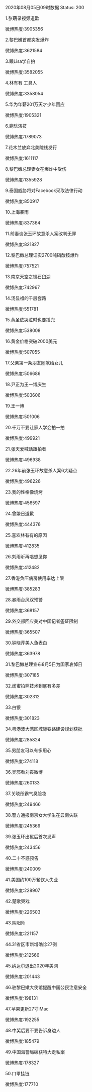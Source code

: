 2020年08月05日09时数据
Status: 200

1.张萌录视频道歉

微博热度:3905356

2.黎巴嫩首都突发爆炸

微博热度:3621584

3.跟Lisa学自拍

微博热度:3582055

4.林有有 工具人

微博热度:3358054

5.华为年薪201万天才少年回应

微博热度:1905321

6.鹿晗演技

微博热度:1789073

7.花木兰放弃北美院线发行

微博热度:1611117

8.黎巴嫩总理妻女在爆炸中受伤

微博热度:1355928

9.泰国威胁将对Facebook采取法律行动

微博热度:850917

10.上海暴雨

微博热度:837364

11.前妻谈张玉环故意杀人案改判无罪

微博热度:821827

12.黎巴嫩总理证实2700吨硝酸铵爆炸

微博热度:757521

13.南京天空之镜石臼湖

微博热度:742967

14.汤显祖的千层套路

微博热度:551781

15.黄圣依哭泣时也要插兜

微博热度:538008

16.黄金价格突破2000美元

微博热度:507055

17.父亲第一条朋友圈献给女儿

微博热度:506686

18.尹正为王一博庆生

微博热度:503606

19.王一博

微博热度:501006

20.千万不要让家人学会拍一拍

微博热度:499921

21.张天爱喊话跟拍者

微博热度:496938

22.26年前张玉环故意杀人案6大疑点

微博热度:496226

23.我的性格像烧烤

微博热度:456597

24.曾繁日道歉

微博热度:444376

25.喜欢林有有的原因

微博热度:412835

26.刘雨昕再唱想见你

微博热度:412482

27.香港负压病房使用率达上限

微博热度:385283

28.暴雨台风双预警

微博热度:368157

29.外交部回应美对中国记者签证限制

微博热度:365507

30.钟晓芹美人鱼表白

微博热度:363978

31.黎巴嫩总理宣布8月5日为国家哀悼日

微博热度:307185

32.闺蜜拍照技术到底有多差

微博热度:302312

33.白银

微博热度:301823

34.粤港澳大湾区城际铁路建设规划获批

微博热度:285824

35.男朋友可以有多用心

微博热度:274118

36.吴邪看刘丧微博

微博热度:260133

37.关晓彤霸气臭脸妆

微博热度:249466

38.警方通报南京女大学生在云南失联

微博热度:245369

39.张玉环出狱后首次发声

微博热度:243456

40.二十不惑预告

微博热度:240009

41.美国约100万餐饮人失业

微博热度:228907

42.楚歌哭戏

微博热度:226503

43.阴阳师

微博热度:221157

44.31省区市新增确诊27例

微博热度:212566

45.纳达尔退出2020年美网

微博热度:201443

46.驻黎巴嫩大使馆提醒中国公民注意安全

微博热度:198131

47.苹果更新27寸iMac

微博热度:192255

48.中奖后要不要告诉身边人

微博热度:185479

49.中国海警局破获特大走私案

微博热度:178327

50.口罩挂链

微博热度:177710


